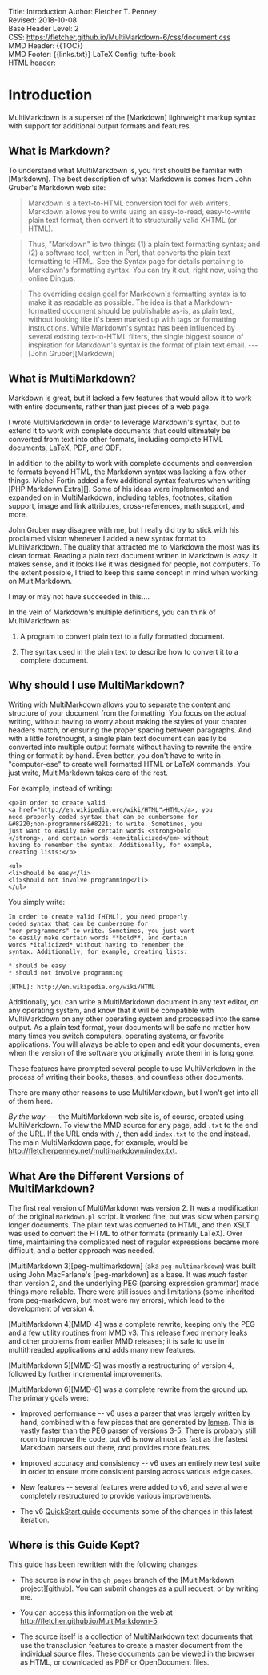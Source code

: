 Title:	Introduction
Author:	Fletcher T. Penney  
Revised:	2018-10-08  
Base Header Level:	2  
CSS:	https://fletcher.github.io/MultiMarkdown-6/css/document.css  
MMD Header:	{{TOC}}  
MMD Footer:	{{links.txt}}
LaTeX Config:	tufte-book  
HTML header:	<script src="https://cdnjs.cloudflare.com/ajax/libs/mathjax/2.7.2/MathJax.js?config=TeX-AMS-MML_HTMLorMML"></script>
<link rel="stylesheet" href="https://cdnjs.cloudflare.com/ajax/libs/highlight.js/9.12.0/styles/default.min.css">
<script src="https://cdnjs.cloudflare.com/ajax/libs/highlight.js/9.12.0/highlight.min.js"></script>
<script>hljs.initHighlightingOnLoad();</script>


# Introduction #

MultiMarkdown is a superset of the [Markdown] lightweight markup syntax with support for additional output formats and features.


## What is Markdown? ##

To understand what MultiMarkdown is, you first should be familiar with
[Markdown]. The best description of what Markdown is comes from John Gruber's
Markdown web site:

> Markdown is a text-to-HTML conversion tool for web writers. Markdown
> allows you to write using an easy-to-read, easy-to-write plain text
> format, then convert it to structurally valid XHTML (or HTML).

> Thus, "Markdown" is two things: (1) a plain text formatting
> syntax; and (2) a software tool, written in Perl, that converts
> the plain text formatting to HTML. See the Syntax page for details
> pertaining to Markdown's formatting syntax. You can try it out,
> right now, using the online Dingus.

> The overriding design goal for Markdown's formatting syntax is to
> make it as readable as possible. The idea is that a Markdown-formatted
> document should be publishable as-is, as plain text, without looking
> like it's been marked up with tags or formatting instructions. While
> Markdown's syntax has been influenced by several existing
> text-to-HTML filters, the single biggest source of inspiration for
> Markdown's syntax is the format of plain text email. --- [John Gruber][Markdown]


## What is MultiMarkdown? ##

Markdown is great, but it lacked a few features that would allow it to work with entire documents, rather than just pieces of a web page. 

I wrote MultiMarkdown in order to leverage Markdown's syntax, but to extend it to work with complete documents that could ultimately be converted from text into other formats, including complete HTML documents, LaTeX, PDF, and ODF. 

In addition to the ability to work with complete documents and conversion to formats beyond HTML, the Markdown syntax was lacking a few other things. Michel Fortin added a few additional syntax features when writing [PHP Markdown Extra][]. Some of his ideas were implemented and expanded on in MultiMarkdown, including tables, footnotes, citation support, image and link attributes, cross-references, math support, and more. 

John Gruber may disagree with me, but I really did try to stick with his proclaimed vision whenever I added a new syntax format to MultiMarkdown. The quality that attracted me to Markdown the most was its clean format. Reading a plain text document written in Markdown is *easy*. It makes sense, and it looks like it was designed for people, not computers. To the extent possible, I tried to keep this same concept in mind when working on MultiMarkdown. 

I may or may not have succeeded in this....

In the vein of Markdown's multiple definitions, you can think of MultiMarkdown as: 

1.	A program to convert plain text to a fully formatted document. 

2.	The syntax used in the plain text to describe how to convert it to a complete document. 


## Why should I use MultiMarkdown? ##

Writing with MultiMarkdown allows you to separate the content and structure of your document from the formatting. You focus on the actual writing, without having to worry about making the styles of your chapter headers match, or ensuring the proper spacing between paragraphs. And with a little forethought, a single plain text document can easily be converted into multiple output formats without having to rewrite the entire thing or format it by hand. Even better, you don't have to write in "computer-ese" to create well formatted HTML or LaTeX commands. You just write, MultiMarkdown takes care of the rest. 

For example, instead of writing:

	<p>In order to create valid 
	<a href="http://en.wikipedia.org/wiki/HTML">HTML</a>, you 
	need properly coded syntax that can be cumbersome for 
	&#8220;non-programmers&#8221; to write. Sometimes, you
	just want to easily make certain words <strong>bold
	</strong>, and certain words <em>italicized</em> without
	having to remember the syntax. Additionally, for example,
	creating lists:</p>

	<ul>
	<li>should be easy</li>
	<li>should not involve programming</li>
	</ul>

You simply write:

	In order to create valid [HTML], you need properly
	coded syntax that can be cumbersome for 
	"non-programmers" to write. Sometimes, you just want
	to easily make certain words **bold**, and certain 
	words *italicized* without having to remember the 
	syntax. Additionally, for example, creating lists:

	* should be easy
	* should not involve programming

	[HTML]: http://en.wikipedia.org/wiki/HTML


Additionally, you can write a MultiMarkdown document in any text editor, on any operating system, and know that it will be compatible with MultiMarkdown on any other operating system and processed into the same output. As a plain text format, your documents will be safe no matter how many times you switch computers, operating systems, or favorite applications.  You will always be able to open and edit your documents, even when the version of the software you originally wrote them in is long gone. 

These features have prompted several people to use MultiMarkdown in the process of writing their books, theses, and countless other documents. 

There are many other reasons to use MultiMarkdown, but I won't get into all of them here. 

*By the way* --- the MultiMarkdown web site is, of course, created using MultiMarkdown. To view the MMD source for any page, add `.txt` to the end of the URL. If the URL ends with `/`, then add `index.txt` to the end instead. The main MultiMarkdown page, for example, would be <http://fletcherpenney.net/multimarkdown/index.txt>. 


## What Are the Different Versions of MultiMarkdown? ##

The first real version of MultiMarkdown was version 2.  It was a modification of the original `Markdown.pl` script.  It worked fine, but was slow when parsing longer documents.  The plain text was converted to HTML, and then XSLT was used to convert the HTML to other formats (primarily LaTeX).  Over time, maintaining the complicated nest of regular expressions became more difficult, and a better approach was needed.

[MultiMarkdown 3][peg-multimarkdown] (aka `peg-multimarkdown`) was built using John MacFarlane's [peg-markdown] as a base.  It was *much* faster than version 2, and the underlying PEG (parsing expression grammar) made things more reliable.  There were still issues and limitations (some inherited from peg-markdown, but most were my errors), which lead to the development of version 4.

[MultiMarkdown 4][MMD-4] was a complete rewrite, keeping only the PEG and a few utility routines from MMD v3.  This release fixed memory leaks and other problems from earlier MMD releases; it is safe to use in multithreaded applications and adds many new features.

[MultiMarkdown 5][MMD-5] was mostly a restructuring of version 4, followed by further incremental improvements.

[MultiMarkdown 6][MMD-6] was a complete rewrite from the ground up. The primary goals were:

*	Improved performance -- v6 uses a parser that was largely written by hand, combined with a few pieces that are generated by [lemon](http://www.hwaci.com/sw/lemon/).  This is vastly faster than the PEG parser of versions 3-5.  There is probably still room to improve the code, but v6 is now almost as fast as the fastest Markdown parsers out there, *and* provides more features.

*	Improved accuracy and consistency -- v6 uses an entirely new test suite in order to ensure more consistent parsing across various edge cases.

*	New features -- several features were added to v6, and several were completely restructured to provide various improvements.

*	The v6 [QuickStart guide](https://github.com/fletcher/MultiMarkdown-6/tree/master/QuickStart) documents some of the changes in this latest iteration.


## Where is this Guide Kept? ##

This guide has been rewritten with the following changes:

*	The source is now in the `gh_pages` branch of the [MultiMarkdown project][github].  You can submit changes as a pull request, or by writing me.

*	You can access this information on the web at <http://fletcher.github.io/MultiMarkdown-5>

*	The source itself is a collection of MultiMarkdown text documents that use the transclusion features to create a master document from the individual source files.  These documents can be viewed in the browser as HTML, or downloaded as PDF or OpenDocument files.

